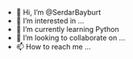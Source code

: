- 👋 Hi, I’m @SerdarBayburt
- 👀 I’m interested in ...
- 🌱 I’m currently learning Python
- 💞️ I’m looking to collaborate on ...
- 📫 How to reach me ...

<!---
SerdarBayburt/SerdarBayburt is a ✨ special ✨ repository because its `README.md` (this file) appears on your GitHub profile.
You can click the Preview link to take a look at your changes.
--->
